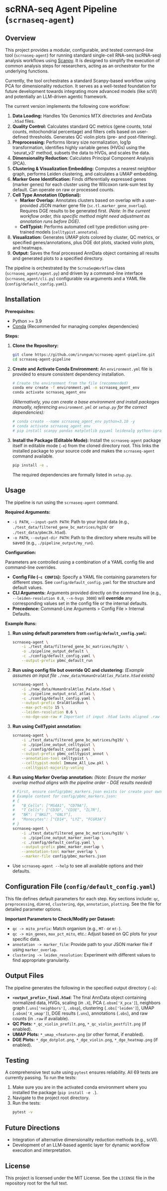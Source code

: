 # scRNA-seq Agent Pipeline (`scrnaseq-agent`)

## Overview

This project provides a modular, configurable, and tested command-line tool (`scrnaseq-agent`) for running standard single-cell RNA-seq (scRNA-seq) analysis workflows using [Scanpy](https://scanpy.readthedocs.io/). It is designed to simplify the execution of common analysis steps for researchers, acting as an orchestrator for the underlying functions.

Currently, the tool orchestrates a standard Scanpy-based workflow using PCA for dimensionality reduction. It serves as a well-tested foundation for future development towards integrating more advanced models (like scVI) and potentially an LLM-driven agentic framework.

The current version implements the following core workflow:
1.  **Data Loading:** Handles 10x Genomics MTX directories and AnnData `.h5ad` files.
2.  **Quality Control:** Calculates standard QC metrics (gene counts, total counts, mitochondrial percentage) and filters cells based on user-defined thresholds. Generates QC violin plots (pre- and post-filtering).
3.  **Preprocessing:** Performs library size normalization, log1p transformation, identifies highly variable genes (HVGs) using the 'seurat_v3' method, subsets the data to HVGs, and scales the data.
4.  **Dimensionality Reduction:** Calculates Principal Component Analysis (PCA).
5.  **Clustering & Visualization Embedding:** Computes a nearest neighbor graph, performs Leiden clustering, and calculates a UMAP embedding.
6.  **Marker Gene Identification:** Finds differentially expressed genes (marker genes) for each cluster using the Wilcoxon rank-sum test by default. Can operate on raw or processed counts.
7.  **Cell Type Annotation (Optional):**
    *   **Marker Overlap:** Annotates clusters based on overlap with a user-provided JSON marker gene file (`sc.tl.marker_gene_overlap`). Requires DGE results to be generated first. *(Note: In the current workflow order, this specific method might need adjustment as annotation runs before DGE)*.
    *   **CellTypist:** Performs automated cell type prediction using pre-trained models (`celltypist.annotate`).
8.  **Visualization:** Generates UMAP plots colored by cluster, QC metrics, or specified genes/annotations, plus DGE dot plots, stacked violin plots, and heatmaps.
9.  **Output:** Saves the final processed AnnData object containing all results and generated plots to a specified directory.

The pipeline is orchestrated by the `ScrnaSeqWorkflow` class (`scrnaseq_agent/agent.py`) and driven by a command-line interface (`scrnaseq_agent/cli.py`) configurable via arguments and a YAML file (`config/default_config.yaml`).

## Installation

**Prerequisites:**
*   Python >= 3.9
*   [Conda](https://docs.conda.io/en/latest/miniconda.html) (Recommended for managing complex dependencies)

**Steps:**

1.  **Clone the Repository:**
    ```bash
    git clone https://github.com/irungum/scrnaseq-agent-pipeline.git
    cd scrnaseq-agent-pipeline
    ```

2.  **Create and Activate Conda Environment:**
    An `environment.yml` file is provided to ensure consistent dependency installation.
    ```bash
    # Create the environment from the file (recommended)
    conda env create -f environment.yml -n scrnaseq_agent_env
    conda activate scrnaseq_agent_env
    ```
    *(Alternatively, you can create a base environment and install packages manually, referencing `environment.yml` or `setup.py` for the correct dependencies):*
    ```bash
    # conda create --name scrnaseq_agent_env python=3.10 -y
    # conda activate scrnaseq_agent_env
    # pip install scanpy pandas matplotlib pyyaml leidenalg python-igraph scikit-misc celltypist pytest # Add other dependencies as needed
    ```

3.  **Install the Package (Editable Mode):** Install the `scrnaseq-agent` package itself in editable mode (`-e`) from the cloned directory root. This links the installed package to your source code and makes the `scrnaseq-agent` command available.
    ```bash
    pip install -e .
    ```
    The required dependencies are formally listed in `setup.py`.

## Usage

The pipeline is run using the `scrnaseq-agent` command.

**Required Arguments:**

*   `-i PATH`, `--input-path PATH`: Path to your input data (e.g., `./test_data/filtered_gene_bc_matrices/hg19/` or `./test_data/pbmc3k.h5ad`).
*   `-o PATH`, `--output-dir PATH`: Path to the directory where results will be saved (e.g., `./pipeline_output/my_run`).

**Configuration:**

Parameters are controlled using a combination of a YAML config file and command-line overrides.

*   **Config File (`-c CONFIG`):** Specify a YAML file containing parameters for different steps. See `config/default_config.yaml` for the structure and default values.
*   **CLI Arguments:** Arguments provided directly on the command line (e.g., `--leiden-resolution 0.8`, `--n-hvgs 3000`) will **override** any corresponding values set in the config file or the internal defaults.
*   **Precedence:** Command-Line Arguments > Config File > Internal Defaults.

**Example Runs:**

1.  **Run using default parameters from `config/default_config.yaml`:**
    ```bash
    scrnaseq-agent \
        -i ./test_data/filtered_gene_bc_matrices/hg19/ \
        -o ./pipeline_output_default \
        -c ./config/default_config.yaml \
        --output-prefix pbmc_default_run
    ```

2.  **Run using config file but override QC and clustering:**
    *(Example assumes an input file `./new_data/HumanOralAtlas_Palate.h5ad` exists)*
    ```bash
    scrnaseq-agent \
        -i ./new_data/HumanOralAtlas_Palate.h5ad \
        -o ./pipeline_output_oral_atlas \
        -c ./config/default_config.yaml \
        --output-prefix OralAtlasRun \
        --max-pct-mito 15 \
        --leiden-resolution 0.6 \
        --no-dge-use-raw # Important if input .h5ad lacks aligned .raw
    ```

3.  **Run using CellTypist annotation:**
    ```bash
    scrnaseq-agent \
        -i ./test_data/filtered_gene_bc_matrices/hg19/ \
        -o ./pipeline_output_celltypist \
        -c ./config/default_config.yaml \
        --output-prefix pbmc_celltypist_annot \
        --annotation-tool celltypist \
        --celltypist-model Immune_All_Low.pkl \
        --celltypist-majority-voting
    ```

4.  **Run using Marker Overlap annotation:**
    *(Note: Ensure the marker overlap method aligns with the pipeline order - DGE results needed)*
    ```bash
    # First, ensure config/pbmc_markers.json exists (or create your own)
    # Example content for config/pbmc_markers.json:
    # {
    #   "B_Cells": ["MS4A1", "CD79A"],
    #   "T_Cells": ["CD3D", "CD3E", "IL7R"],
    #   "NK": ["NKG7", "GNLY"],
    #   "Monocytes": ["CD14", "LYZ", "FCGR3A"]
    # }
    scrnaseq-agent \
        -i ./test_data/filtered_gene_bc_matrices/hg19/ \
        -o ./pipeline_output_marker_overlap \
        -c ./config/default_config.yaml \
        --output-prefix pbmc_marker_overlap \
        --annotation-tool marker_overlap \
        --marker-file config/pbmc_markers.json
    ```

*   Use `scrnaseq-agent --help` to see all available options and their defaults.

## Configuration File (`config/default_config.yaml`)

This file defines default parameters for each step. Key sections include: `qc`, `preprocessing`, `dimred`, `clustering`, `dge`, `annotation`, `plotting`. See the file for detailed parameter options.

**Important Parameters to Check/Modify per Dataset:**
*   `qc -> mito_prefix`: Match organism (e.g., `MT-` or `mt-`).
*   `qc -> min_genes`, `max_pct_mito`, etc.: Adjust based on QC plots for your specific data.
*   `annotation -> marker_file`: Provide path to your JSON marker file if using `marker_overlap`.
*   `clustering -> leiden_resolution`: Experiment with different values to find appropriate granularity.

## Output Files

The pipeline generates the following in the specified output directory (`-o`):
*   **`<output_prefix>_final.h5ad`**: The final AnnData object containing normalized data, HVGs, scaling (in `.X`), PCA (`.obsm['X_pca']`), neighbors graph (`.uns['neighbors']`, `.obsp`), clustering (`.obs['leiden']`), UMAP (`.obsm['X_umap']`), DGE results (`.uns`), annotations (`.obs`), and raw counts (in `.raw` if available).
*   **QC Plots:** `*_qc_violin_prefilt.png`, `*_qc_violin_postfilt.png` (if enabled).
*   **UMAP Plots:** `*_umap_<feature>.png` (or other format, if enabled).
*   **DGE Plots:** `*_dge_dotplot.png`, `*_dge_violin.png`, `*_dge_heatmap.png` (if enabled).

## Testing

A comprehensive test suite using `pytest` ensures reliability. All 69 tests are currently passing. To run the tests:

1.  Make sure you are in the activated conda environment where you installed the package (`pip install -e .`).
2.  Navigate to the project root directory.
3.  Run the tests:
    ```bash
    pytest -v
    ```

## Future Directions

*   Integration of alternative dimensionality reduction methods (e.g., scVI).
*   Development of an LLM-based agentic layer for dynamic workflow execution and interpretation.

## License

This project is licensed under the MIT License. See the `LICENSE` file in the repository root for the full text.